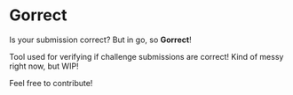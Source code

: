 # Gorrect
Is your submission correct? But in go, so **Gorrect**!

Tool used for verifying if challenge submissions are correct!
Kind of messy right now, but WIP!

Feel free to contribute!
